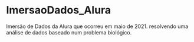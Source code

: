 # ImersaoDados_Alura
Imersão de Dados da Alura que ocorreu em maio de 2021. resolvendo uma análise de dados baseado num problema biológico.
